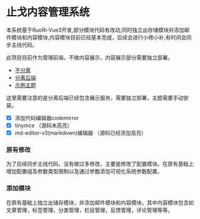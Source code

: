 # 止戈内容管理系统

本系统基于RuoRi-Vue3开发,部分模块代码有改动,同时独立出存储模块并添加邮件模块和内容模块,内容模块目前已经基本完成，后续会进行小修小补,有时间会同步主线代码。

此项目目前作为管理前端，不做内容展示，内容展示部分需要独立部署。

* [不分离](https://gitee.com/Getawy/zhige "止戈")
* [分离后端](https://gitee.com/Getawy/zg-admin "zg-admin")
* [示例主题](https://gitee.com/Getawy/view-zgblog "view-zgblog")

这里需要注意的是分离后端已经包含展示服务，需要独立部署，主题需要手动安装。

* [X] 添加代码编辑器codemirror
* [X] tinymce  （源码未高亮）
* [X] md-editor-v3(markdown)编辑器 （源码已经添加高亮）

### 原有修改

为了后续同步主线代码，没有做过多修改，主要是修改了配置模块。在原有基础上增加配置组及参数类型限制以及通过参数添加可视化系统参数配置。

### 添加模块

在原有基础上独立出储存模块，并添加邮件模块和内容模块，其中内容模块包含如文章管理，标签管理，分类管理，栏目管理，反馈管理，评论管理等等。
